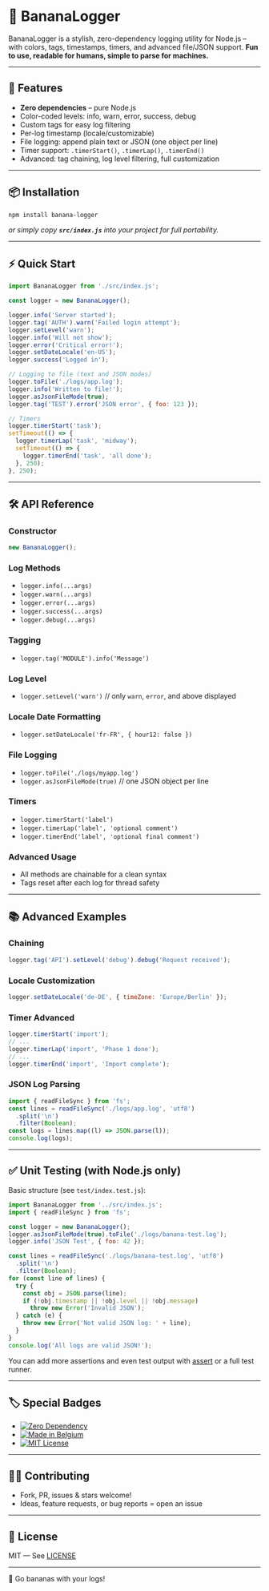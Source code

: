 # 🍌 BananaLogger

&#x20;&#x20;

BananaLogger is a stylish, zero-dependency logging utility for Node.js – with colors, tags, timestamps, timers, and advanced file/JSON support. **Fun to use, readable for humans, simple to parse for machines.**

---

## 🚀 Features

- **Zero dependencies** – pure Node.js
- Color-coded levels: info, warn, error, success, debug
- Custom tags for easy log filtering
- Per-log timestamp (locale/customizable)
- File logging: append plain text or JSON (one object per line)
- Timer support: `.timerStart()`, `.timerLap()`, `.timerEnd()`
- Advanced: tag chaining, log level filtering, full customization

---

## 📦 Installation

```bash
npm install banana-logger
```

_or simply copy **`src/index.js`** into your project for full portability._

---

## ⚡ Quick Start

```js
import BananaLogger from './src/index.js';

const logger = new BananaLogger();

logger.info('Server started');
logger.tag('AUTH').warn('Failed login attempt');
logger.setLevel('warn');
logger.info('Will not show');
logger.error('Critical error!');
logger.setDateLocale('en-US');
logger.success('Logged in');

// Logging to file (text and JSON modes)
logger.toFile('./logs/app.log');
logger.info('Written to file!');
logger.asJsonFileMode(true);
logger.tag('TEST').error('JSON error', { foo: 123 });

// Timers
logger.timerStart('task');
setTimeout(() => {
  logger.timerLap('task', 'midway');
  setTimeout(() => {
    logger.timerEnd('task', 'all done');
  }, 250);
}, 250);
```

---

## 🛠️ API Reference

### **Constructor**

```js
new BananaLogger();
```

### **Log Methods**

- `logger.info(...args)`
- `logger.warn(...args)`
- `logger.error(...args)`
- `logger.success(...args)`
- `logger.debug(...args)`

### **Tagging**

- `logger.tag('MODULE').info('Message')`

### **Log Level**

- `logger.setLevel('warn')` // only `warn`, `error`, and above displayed

### **Locale Date Formatting**

- `logger.setDateLocale('fr-FR', { hour12: false })`

### **File Logging**

- `logger.toFile('./logs/myapp.log')`
- `logger.asJsonFileMode(true)` // one JSON object per line

### **Timers**

- `logger.timerStart('label')`
- `logger.timerLap('label', 'optional comment')`
- `logger.timerEnd('label', 'optional final comment')`

### **Advanced Usage**

- All methods are chainable for a clean syntax
- Tags reset after each log for thread safety

---

## 📚 Advanced Examples

### **Chaining**

```js
logger.tag('API').setLevel('debug').debug('Request received');
```

### **Locale Customization**

```js
logger.setDateLocale('de-DE', { timeZone: 'Europe/Berlin' });
```

### **Timer Advanced**

```js
logger.timerStart('import');
// ...
logger.timerLap('import', 'Phase 1 done');
// ...
logger.timerEnd('import', 'Import complete');
```

### **JSON Log Parsing**

```js
import { readFileSync } from 'fs';
const lines = readFileSync('./logs/app.log', 'utf8')
  .split('\n')
  .filter(Boolean);
const logs = lines.map((l) => JSON.parse(l));
console.log(logs);
```

---

## ✅ Unit Testing (with Node.js only)

Basic structure (see `test/index.test.js`):

```js
import BananaLogger from '../src/index.js';
import { readFileSync } from 'fs';

const logger = new BananaLogger();
logger.asJsonFileMode(true).toFile('./logs/banana-test.log');
logger.info('JSON Test', { foo: 42 });

const lines = readFileSync('./logs/banana-test.log', 'utf8')
  .split('\n')
  .filter(Boolean);
for (const line of lines) {
  try {
    const obj = JSON.parse(line);
    if (!obj.timestamp || !obj.level || !obj.message)
      throw new Error('Invalid JSON');
  } catch (e) {
    throw new Error('Not valid JSON log: ' + line);
  }
}
console.log('All logs are valid JSON!');
```

You can add more assertions and even test output with [assert](https://nodejs.org/api/assert.html) or a full test runner.

---

## 🏷️ Special Badges

- [![Zero Dependency](https://img.shields.io/badge/zero--dependency-100%25-green?style=flat-square)](#)
- [![Made in Belgium](https://img.shields.io/badge/Made%20in-Belgium-ffd700?style=flat-square&logo=belgium)](https://en.wikipedia.org/wiki/Belgium)
- [![MIT License](https://img.shields.io/badge/license-MIT-blue.svg?style=flat-square)](./LICENSE)

---

## 🧑‍💻 Contributing

- Fork, PR, issues & stars welcome!
- Ideas, feature requests, or bug reports = open an issue

---

## 📝 License

MIT — See [LICENSE](./LICENSE)

---

🍌 Go bananas with your logs!
